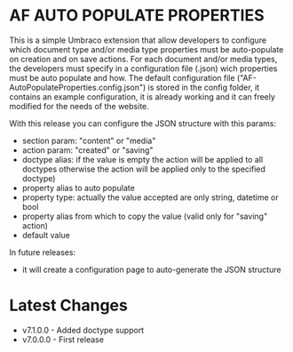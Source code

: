 **AF AUTO POPULATE PROPERTIES**
===========================

This is a simple Umbraco extension that allow developers to configure which document type and/or media type properties must be auto-populate on creation and on save actions.
For each document and/or media types, the developers must specify in a configuration file (.json) wich properties must be auto populate and how.
The default configuration file ("AF-AutoPopulateProperties.config.json") is stored in the config folder, it contains an example configuration, it is already working and it can freely modified for the needs of the website. 

With this release you can configure the JSON structure with this params:
- section param: "content" or "media"
- action param: "created" or "saving"
- doctype alias: if the value is empty the action will be applied to all doctypes otherwise the action will be applied only to the specified doctype)
- property alias to auto populate
- property type: actually the value accepted are only string, datetime or bool
- property alias from which to copy the value (valid only for "saving" action)
- default value

In future releases:
- it will create a configuration page to auto-generate the JSON structure

**Latest Changes**
==============
- v7.1.0.0 - Added doctype support
- v7.0.0.0 - First release 